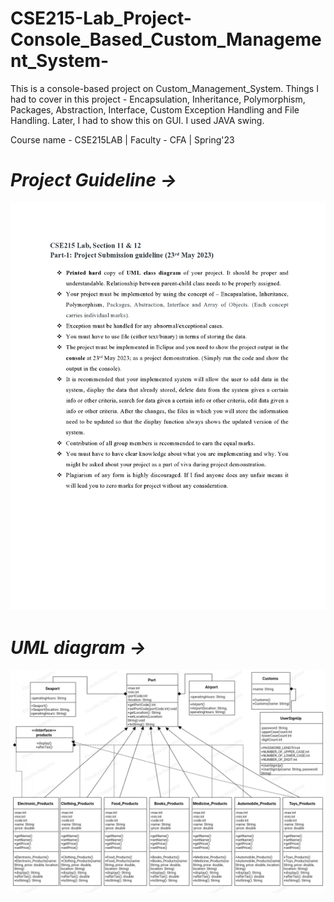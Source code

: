# CSE215-Lab_Project-Console_Based_Custom_Management_System-
This is a console-based project on Custom_Management_System. Things I had to cover in this project - Encapsulation, Inheritance, Polymorphism, Packages, Abstraction, Interface, Custom Exception Handling and File Handling. Later, I had to show this on GUI. I used JAVA swing. <be>
<p>Course name - CSE215LAB | Faculty - CFA | Spring'23</p>

<h1><b><i>Project Guideline →</i></b></h1>
<img src="UML diagram & others/CSE215 Lab-Project guidline.jpg">
<h1><b><i>UML diagram →</i></b></h1>
<img src="UML diagram & others/UML_new_page.jpg">

